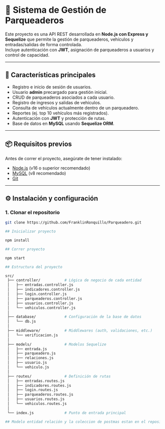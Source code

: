 # 🚗 Sistema de Gestión de Parqueaderos

Este proyecto es una API REST desarrollada en **Node.js con Express y Sequelize** que permite la gestión de parqueaderos, vehículos y entradas/salidas de forma controlada.  
Incluye autenticación con **JWT**, asignación de parqueaderos a usuarios y control de capacidad.

---

## 📌 Características principales
- Registro e inicio de sesión de usuarios.
- Usuario **admin** precargado para gestión inicial.
- CRUD de parqueaderos asociados a cada usuario.
- Registro de ingresos y salidas de vehículos.
- Consulta de vehículos actualmente dentro de un parqueadero.
- Reportes (ej. top 10 vehículos más registrados).
- Autenticación con **JWT** y protección de rutas.
- Base de datos en **MySQL** usando **Sequelize ORM**.

---

## 📦 Requisitos previos
Antes de correr el proyecto, asegúrate de tener instalado:

- [Node.js](https://nodejs.org/) (v16 o superior recomendado)  
- [MySQL](https://dev.mysql.com/downloads/) (v8 recomendado)  
- [Git](https://git-scm.com/)  

---

## ⚙️ Instalación y configuración

### 1. Clonar el repositorio
```bash
git clone https://github.com/FranklinRonquillo/Parqueadero.git

## Inicializar proyecto

npm install

## Correr proyecto

npm start

## Estructura del proyecto

src/
 ├── controller/           # Lógica de negocio de cada entidad
 │   ├── entradas.controller.js
 │   ├── indicadores.controller.js
 │   ├── login.controller.js
 │   ├── parqueaderos.controller.js
 │   ├── usuarios.controller.js
 │   └── vehiculos.controller.js
 │
 ├── database/             # Configuración de la base de datos
 │   └── db.js
 │
 ├── middleware/           # Middlewares (auth, validaciones, etc.)
 │   └── verificacion.js
 │
 ├── models/               # Modelos Sequelize
 │   ├── entrada.js
 │   ├── parqueadero.js
 │   ├── relaciones.js
 │   ├── usuario.js
 │   └── vehiculo.js
 │
 ├── routes/               # Definición de rutas
 │   ├── entradas.routes.js
 │   ├── indicadores.routes.js
 │   ├── login.routes.js
 │   ├── parqueaderos.routes.js
 │   ├── usuarios.routes.js
 │   └── vehiculos.routes.js
 │
 └── index.js              # Punto de entrada principal

## Modelo entidad relación y la coleccion de postmas estan en el repositorio





